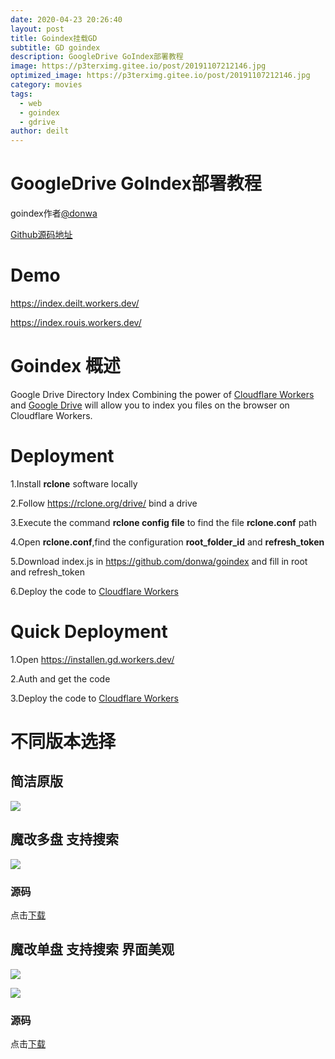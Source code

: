 ```yaml
---
date: 2020-04-23 20:26:40
layout: post
title: Goindex挂载GD
subtitle: GD goindex
description: GoogleDrive GoIndex部署教程
image: https://p3terximg.gitee.io/post/20191107212146.jpg
optimized_image: https://p3terximg.gitee.io/post/20191107212146.jpg
category: movies
tags:
  - web
  - goindex
  - gdrive
author: deilt
---
```


# GoogleDrive GoIndex部署教程

goindex作者[@donwa](https://github.com/donwa)

[Github源码地址](https://github.com/donwa/goindex)

# Demo 

<https://index.deilt.workers.dev/>

<https://index.rouis.workers.dev/>
# Goindex 概述 

Google Drive Directory Index
Combining the power of [Cloudflare Workers](https://workers.cloudflare.com/) and [Google Drive](https://www.google.com/drive/) will allow you to index you files on the browser on Cloudflare Workers.

# Deployment
1.Install **rclone** software locally

2.Follow <https://rclone.org/drive/> bind a drive

3.Execute the command **rclone config file** to find the file **rclone.conf** path

4.Open **rclone.conf**,find the configuration **root_folder_id** and **refresh_token**

5.Download index.js in <https://github.com/donwa/goindex> and fill in root and refresh_token

6.Deploy the code to [Cloudflare Workers](https://workers.cloudflare.com/)

# Quick Deployment
1.Open <https://installen.gd.workers.dev/>

2.Auth and get the code

3.Deploy the code to [Cloudflare Workers](https://workers.cloudflare.com/)

# 不同版本选择

## 简洁原版 
![](https://index.deilt.workers.dev/0:/blog/blog-pic/3.jpg)

## 魔改多盘 支持搜索 
![](https://index.deilt.workers.dev/0:/blog/blog-pic/1.jpg)

### 源码
点击[下载](https://index.deilt.workers.dev/0:/blog/source-code/goindex%E5%A4%9A%E7%9B%98%E9%AD%94%E6%94%B9%E7%AE%80%E4%BB%8B%E7%95%8C%E9%9D%A2.js)

## 魔改单盘 支持搜索 界面美观
![](https://index.deilt.workers.dev/0:/blog/blog-pic/2.jpg)

![](https://index.deilt.workers.dev/0:/blog/blog-pic/4.jpg)

### 源码
点击[下载](https://index.deilt.workers.dev/0:/blog/source-code/goindex%E5%8D%95%E7%9B%98%E9%AD%94%E6%94%B9%E6%BA%90%E7%A0%81.js)